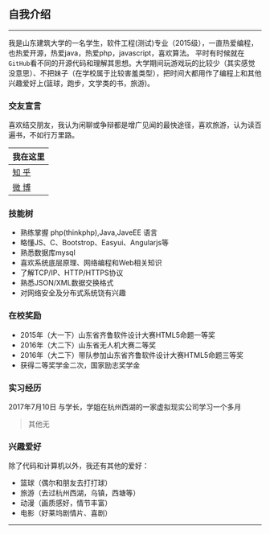 ## 自我介绍
----

我是山东建筑大学的一名学生，软件工程(测试)专业（2015级），一直热爱编程，也热爱开源，热爱java，热爱php，javascript，喜欢算法。 
平时有时候就在`GitHub`看不同的开源代码和理解其思想。大学期间玩游戏玩的比较少（其实感觉没意思）、不把妹子（在学校属于比较害羞类型），把时间大都用作了编程上和其他兴趣爱好上(篮球，跑步，文学类的书，旅游)。
### 交友宣言
喜欢结交朋友，我认为闲聊或争辩都是增广见闻的最快途径，喜欢旅游，认为读百遍书，不如行万里路。  

|我在这里|
|---|
|[知 乎][zhihu]
|[微 博][weibo]

### 技能树

- 熟练掌握 php(thinkphp),Java,JaveEE 语言
- 略懂JS、C、Bootstrop、Easyui、Angularjs等
- 熟悉数据库mysql
- 喜欢系统底层原理、网络编程和Web相关知识
- 了解TCP/IP、HTTP/HTTPS协议
- 熟悉JSON/XML数据交换格式
- 对网络安全及分布式系统饶有兴趣

### 在校奖励

- 2015年（大一下）山东省齐鲁软件设计大赛HTML5命题一等奖
- 2016年（大二下）山东省无人机大赛二等奖
- 2016年（大二下）带队参加山东省齐鲁软件设计大赛HTML5命题三等奖
- 获得二等奖学金二次，国家励志奖学金

### 实习经历  
2017年7月10日 与学长，学姐在杭州西湖的一家虚拟现实公司学习一个多月
>其他无

### 兴趣爱好
除了代码和计算机以外，我还有其他的爱好：
* 篮球（偶尔和朋友去打打球）
* 旅游（去过杭州西湖，乌镇，西塘等）
* 动漫（画质感好，情节丰富）
* 电影（好莱坞剧情片、喜剧）  

*******************
[zhihu]:https://www.zhihu.com/people/sunflowering/activities
[weibo]:http://weibo.com
